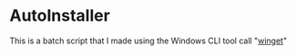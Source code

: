 # AutoInstaller
This is a batch script that I made using the Windows CLI tool call "[winget](https://learn.microsoft.com/en-us/windows/package-manager/winget/)"
